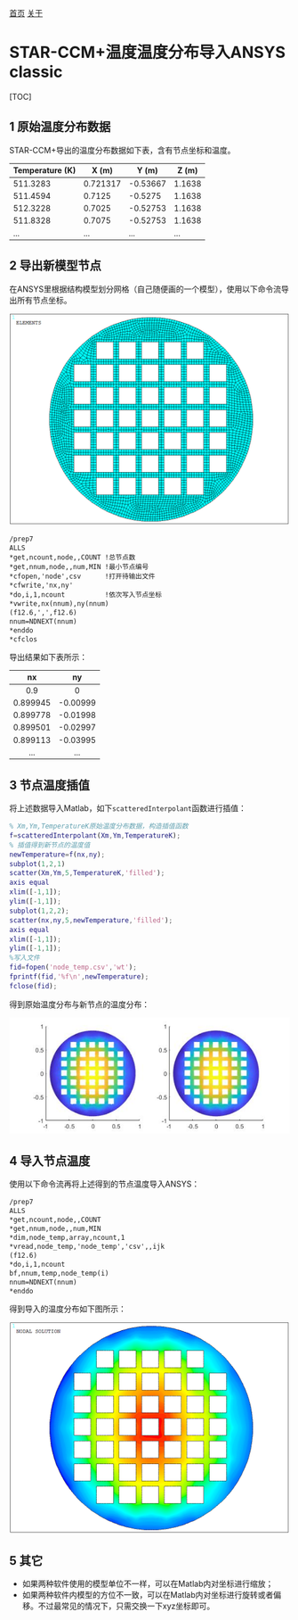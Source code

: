 [首页](https://wwl.today)  [关于](https://wwl.today/about.html) 

# STAR-CCM+温度温度分布导入ANSYS classic

[TOC]

## 1 原始温度分布数据

STAR-CCM+导出的温度分布数据如下表，含有节点坐标和温度。

| Temperature (K) | X (m)    | Y (m)    | Z (m)  |
| --------------- | -------- | -------- | ------ |
| 511.3283        | 0.721317 | -0.53667 | 1.1638 |
| 511.4594        | 0.7125   | -0.5275  | 1.1638 |
| 512.3228        | 0.7025   | -0.52753 | 1.1638 |
| 511.8328        | 0.7075   | -0.52753 | 1.1638 |
| ...             | ...      | ...      | ...    |

## 2 导出新模型节点

在ANSYS里根据结构模型划分网格（自己随便画的一个模型），使用以下命令流导出所有节点坐标。

![](.\mesh.png)

```APDL
/prep7
ALLS
*get,ncount,node,,COUNT	!总节点数
*get,nnum,node,,num,MIN	!最小节点编号
*cfopen,'node',csv     	!打开待输出文件
*cfwrite,'nx,ny'	    
*do,i,1,ncount			!依次写入节点坐标
*vwrite,nx(nnum),ny(nnum)
(f12.6,',',f12.6)
nnum=NDNEXT(nnum)
*enddo
*cfclos
```

导出结果如下表所示：

|    nx    |    ny    |
| :------: | :------: |
|   0.9    |    0     |
| 0.899945 | -0.00999 |
| 0.899778 | -0.01998 |
| 0.899501 | -0.02997 |
| 0.899113 | -0.03995 |
|   ...    |   ...    |

## 3 节点温度插值

将上述数据导入Matlab，如下`scatteredInterpolant`函数进行插值：

```matlab
% Xm,Ym,TemperatureK原始温度分布数据，构造插值函数
f=scatteredInterpolant(Xm,Ym,TemperatureK);
% 插值得到新节点的温度值
newTemperature=f(nx,ny);
subplot(1,2,1)
scatter(Xm,Ym,5,TemperatureK,'filled');
axis equal
xlim([-1,1]);
ylim([-1,1]);
subplot(1,2,2);
scatter(nx,ny,5,newTemperature,'filled');
axis equal
xlim([-1,1]);
ylim([-1,1]);
%写入文件
fid=fopen('node_temp.csv','wt');
fprintf(fid,'%f\n',newTemperature);
fclose(fid);
```

得到原始温度分布与新节点的温度分布：

![](.\map.jpg)

## 4 导入节点温度

使用以下命令流再将上述得到的节点温度导入ANSYS：

```APDL
/prep7
ALLS
*get,ncount,node,,COUNT
*get,nnum,node,,num,MIN
*dim,node_temp,array,ncount,1
*vread,node_temp,'node_temp','csv',,ijk
(f12.6)
*do,i,1,ncount
bf,nnum,temp,node_temp(i)
nnum=NDNEXT(nnum)
*enddo
```

得到导入的温度分布如下图所示：

![](.\ansys.png)

## 5 其它

* 如果两种软件使用的模型单位不一样，可以在Matlab内对坐标进行缩放；
* 如果两种软件内模型的方位不一致，可以在Matlab内对坐标进行旋转或者偏移。不过最常见的情况下，只需交换一下xyz坐标即可。